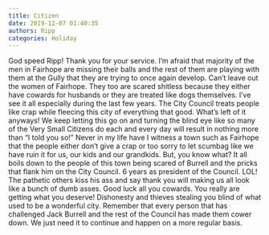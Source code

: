 ```yaml
---
title: Citizen
date: 2019-12-07 01:40:35
authors: Ripp
categories: Holiday
---
```


 God speed Ripp!  Thank you for your service. I’m afraid that majority of the men in Fairhope are missing their balls and the rest of them are playing with them at the Gully that they are trying to once again develop. Can’t leave out the women of Fairhope. They too are scared shitless because they either have cowards for husbands or they are treated like dogs themselves. I’ve see it all especially during the last few years. The City Council treats people like crap while fleecing this city of everything that good. What’s left of it anyways!  We keep letting this go on and turning the blind eye like so many of the Very Small Citizens do each and every day will result in nothing more than “I told you so!”  Never in my life have I witness a town such as Fairhope that the people either don’t give a crap or too sorry to let scumbag like we have ruin it for us, our kids and our grandkids. But, you know what?  It all boils down to the people of this town being scared of Burrell and the pricks that flank him on the City Council. 6 years as president of the Council. LOL!  The pathetic others kiss his ass and say thank you will making us all look like a bunch of  dumb asses. Good luck all you cowards. You really are getting what you deserve!  Dishonesty and thieves stealing you blind of what used to be a wonderful city. Remember that every person that has challenged Jack Burrell and the rest of the Council has made them cower down. We just need it to continue and happen on a more regular basis.